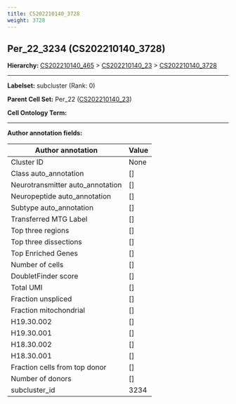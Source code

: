 ```yaml
---
title: CS202210140_3728
weight: 3728
---
```

## Per_22_3234 (CS202210140_3728)
<b>Hierarchy: </b>
[CS202210140_465](cell_sets/CS202210140_465.md) >
[CS202210140_23](cell_sets/CS202210140_23.md) >
[CS202210140_3728](cell_sets/CS202210140_3728.md)

---


**Labelset:** subcluster (Rank: 0)

**Parent Cell Set:** Per_22 ([CS202210140_23](cell_sets/CS202210140_23.md))



**Cell Ontology Term:** 

[MARKER GENES.]: #


---

[TRANSFERRED ANNOTATIONS.]: #


[AUTHOR ANNOTATION FIELDS.]: #


**Author annotation fields:**

| Author annotation | Value |
|-------------------|-------|
|Cluster ID|None|
|Class auto_annotation|[]|
|Neurotransmitter auto_annotation|[]|
|Neuropeptide auto_annotation|[]|
|Subtype auto_annotation|[]|
|Transferred MTG Label|[]|
|Top three regions|[]|
|Top three dissections|[]|
|Top Enriched Genes|[]|
|Number of cells|[]|
|DoubletFinder score|[]|
|Total UMI|[]|
|Fraction unspliced|[]|
|Fraction mitochondrial|[]|
|H19.30.002|[]|
|H19.30.001|[]|
|H18.30.002|[]|
|H18.30.001|[]|
|Fraction cells from top donor|[]|
|Number of donors|[]|
|subcluster_id|3234|
